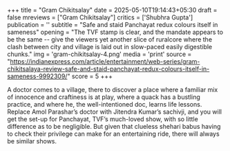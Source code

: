 +++
title = "Gram Chikitsalay"
date = 2025-05-10T19:14:43+05:30
draft = false
mreviews = ["Gram Chikitsalay"]
critics = ['Shubhra Gupta']
publication = ''
subtitle = "Safe and staid Panchayat redux colours itself in sameness"
opening = "The TVF stamp is clear, and the mandate appears to be the same -- give the viewers yet another slice of ruralcore where the clash between city and village is laid out in slow-paced easily digestible chunks."
img = 'gram-chikitsalay-4.png'
media = 'print'
source = "https://indianexpress.com/article/entertainment/web-series/gram-chikitsalaya-review-safe-and-staid-panchayat-redux-colours-itself-in-sameness-9992309/"
score = 5
+++

A doctor comes to a village, there to discover a place where a familiar mix of innocence and craftiness is at play, where a quack has a bustling practice, and where he, the well-intentioned doc, learns life lessons. Replace Amol Parashar’s doctor with Jitendra Kumar’s sachivji, and you will get the set-up for Panchayat, TVF’s much-loved show, with so little difference as to be negligible. But given that clueless shehari babus having to check their privilege can make for an entertaining ride, there will always be similar shows.

